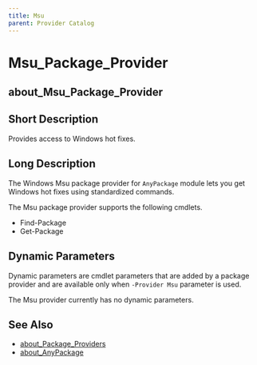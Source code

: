 ```yaml
---
title: Msu
parent: Provider Catalog
---
```


# Msu_Package_Provider

## about_Msu_Package_Provider

## Short Description

Provides access to Windows hot fixes.

## Long Description

The Windows Msu package provider for `AnyPackage` module lets you get Windows
hot fixes using standardized commands.

The Msu package provider supports the following cmdlets.

- Find-Package
- Get-Package

## Dynamic Parameters

Dynamic parameters are cmdlet parameters that are added by a package provider
and are available only when `-Provider Msu` parameter is used.

The Msu provider currently has no dynamic parameters.

## See Also

- [about_Package_Providers](../../reference/about_Package_Providers.md)
- [about_AnyPackage](../../reference/about_AnyPackage.md)
